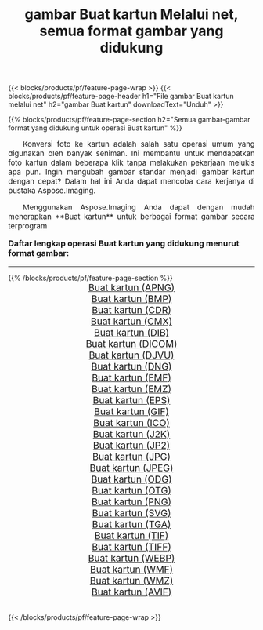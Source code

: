 ﻿---
title: gambar Buat kartun Melalui net, semua format gambar yang didukung 
weight: 3920
url: /id/net/cartoonify/ 
lang: id
langdirlevel: 2
locales: zh-hans,ja,it,ru,de,es,fr,nl,id,lt,pl,pt,vi,tr,ko,zh-hant,ar,hi,th,sv,cs,uk,he
description: Menggunakan Aspose.Imaging Anda dapat dengan mudah Buat kartun gambar Via net
---

{{< blocks/products/pf/feature-page-wrap >}}
{{< blocks/products/pf/feature-page-header h1="File gambar Buat kartun melalui net" h2="gambar Buat kartun" downloadText="Unduh" >}}


{{% blocks/products/pf/feature-page-section  h2="Semua gambar-gambar format yang didukung untuk operasi Buat kartun" %}}
<p align="justify" style="text-indent:2em;font-size:15px;">
Konversi foto ke kartun adalah salah satu operasi umum yang digunakan oleh banyak seniman. Ini membantu untuk mendapatkan foto kartun dalam beberapa klik tanpa melakukan pekerjaan melukis apa pun. Ingin mengubah gambar standar menjadi gambar kartun dengan cepat? Dalam hal ini Anda dapat mencoba cara kerjanya di pustaka Aspose.Imaging.
</p>
<p align="justify" style="text-indent:2em;font-size:15px;">
Menggunakan Aspose.Imaging Anda dapat dengan mudah menerapkan **Buat kartun** untuk berbagai format gambar secara terprogram
</p>
<h3 style="margin-top:16px;">
Daftar lengkap operasi Buat kartun yang didukung menurut format gambar:
</h3>
<hr/>
{{% /blocks/products/pf/feature-page-section %}}
<div class="container-fluid productfamilypage bg-gray">
    <div class="convertypes bg-gray agp-content section">
        <div class="container">
		<div class="row other-converters" style="gap: 10px;font-size: 19px;text-align:center;">
		    <div class='col-md-3 other-converter remove-lp remove-rp'><a href="/imaging/id/net/cartoonify/apng/" style="padding:15px;">Buat kartun (APNG)</a></div><div class='col-md-3 other-converter remove-lp remove-rp'><a href="/imaging/id/net/cartoonify/bmp/" style="padding:15px;">Buat kartun (BMP)</a></div><div class='col-md-3 other-converter remove-lp remove-rp'><a href="/imaging/id/net/cartoonify/cdr/" style="padding:15px;">Buat kartun (CDR)</a></div><div class='col-md-3 other-converter remove-lp remove-rp'><a href="/imaging/id/net/cartoonify/cmx/" style="padding:15px;">Buat kartun (CMX)</a></div><div class='col-md-3 other-converter remove-lp remove-rp'><a href="/imaging/id/net/cartoonify/dib/" style="padding:15px;">Buat kartun (DIB)</a></div><div class='col-md-3 other-converter remove-lp remove-rp'><a href="/imaging/id/net/cartoonify/dicom/" style="padding:15px;">Buat kartun (DICOM)</a></div><div class='col-md-3 other-converter remove-lp remove-rp'><a href="/imaging/id/net/cartoonify/djvu/" style="padding:15px;">Buat kartun (DJVU)</a></div><div class='col-md-3 other-converter remove-lp remove-rp'><a href="/imaging/id/net/cartoonify/dng/" style="padding:15px;">Buat kartun (DNG)</a></div><div class='col-md-3 other-converter remove-lp remove-rp'><a href="/imaging/id/net/cartoonify/emf/" style="padding:15px;">Buat kartun (EMF)</a></div><div class='col-md-3 other-converter remove-lp remove-rp'><a href="/imaging/id/net/cartoonify/emz/" style="padding:15px;">Buat kartun (EMZ)</a></div><div class='col-md-3 other-converter remove-lp remove-rp'><a href="/imaging/id/net/cartoonify/eps/" style="padding:15px;">Buat kartun (EPS)</a></div><div class='col-md-3 other-converter remove-lp remove-rp'><a href="/imaging/id/net/cartoonify/gif/" style="padding:15px;">Buat kartun (GIF)</a></div><div class='col-md-3 other-converter remove-lp remove-rp'><a href="/imaging/id/net/cartoonify/ico/" style="padding:15px;">Buat kartun (ICO)</a></div><div class='col-md-3 other-converter remove-lp remove-rp'><a href="/imaging/id/net/cartoonify/j2k/" style="padding:15px;">Buat kartun (J2K)</a></div><div class='col-md-3 other-converter remove-lp remove-rp'><a href="/imaging/id/net/cartoonify/jp2/" style="padding:15px;">Buat kartun (JP2)</a></div><div class='col-md-3 other-converter remove-lp remove-rp'><a href="/imaging/id/net/cartoonify/jpg/" style="padding:15px;">Buat kartun (JPG)</a></div><div class='col-md-3 other-converter remove-lp remove-rp'><a href="/imaging/id/net/cartoonify/jpeg/" style="padding:15px;">Buat kartun (JPEG)</a></div><div class='col-md-3 other-converter remove-lp remove-rp'><a href="/imaging/id/net/cartoonify/odg/" style="padding:15px;">Buat kartun (ODG)</a></div><div class='col-md-3 other-converter remove-lp remove-rp'><a href="/imaging/id/net/cartoonify/otg/" style="padding:15px;">Buat kartun (OTG)</a></div><div class='col-md-3 other-converter remove-lp remove-rp'><a href="/imaging/id/net/cartoonify/png/" style="padding:15px;">Buat kartun (PNG)</a></div><div class='col-md-3 other-converter remove-lp remove-rp'><a href="/imaging/id/net/cartoonify/svg/" style="padding:15px;">Buat kartun (SVG)</a></div><div class='col-md-3 other-converter remove-lp remove-rp'><a href="/imaging/id/net/cartoonify/tga/" style="padding:15px;">Buat kartun (TGA)</a></div><div class='col-md-3 other-converter remove-lp remove-rp'><a href="/imaging/id/net/cartoonify/tif/" style="padding:15px;">Buat kartun (TIF)</a></div><div class='col-md-3 other-converter remove-lp remove-rp'><a href="/imaging/id/net/cartoonify/tiff/" style="padding:15px;">Buat kartun (TIFF)</a></div><div class='col-md-3 other-converter remove-lp remove-rp'><a href="/imaging/id/net/cartoonify/webp/" style="padding:15px;">Buat kartun (WEBP)</a></div><div class='col-md-3 other-converter remove-lp remove-rp'><a href="/imaging/id/net/cartoonify/wmf/" style="padding:15px;">Buat kartun (WMF)</a></div><div class='col-md-3 other-converter remove-lp remove-rp'><a href="/imaging/id/net/cartoonify/wmz/" style="padding:15px;">Buat kartun (WMZ)</a></div><div class='col-md-3 other-converter remove-lp remove-rp'><a href="/imaging/id/net/cartoonify/avif/" style="padding:15px;">Buat kartun (AVIF)</a></div>
                </div>
        </div>
    </div>
</div>
<br/>

{{< /blocks/products/pf/feature-page-wrap >}}
